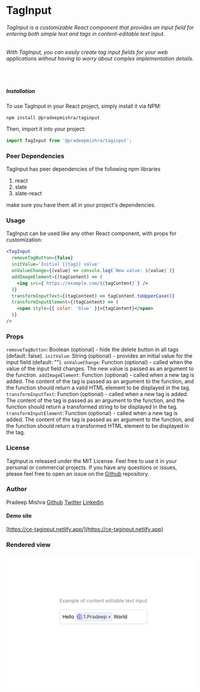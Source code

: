 # TagInput

###### TagInput is a customizable React component that provides an input field for entering both simple text and tags in content-editable text input.

###### With TagInput, you can easily create tag input fields for your web applications without having to worry about complex implementation details.

<br>

##### Installation

To use TagInput in your React project, simply install it via NPM:

```shell
npm install @pradeepmishra/taginput
```

Then, import it into your project:

```jsx
import TagInput from '@pradeepmishra/taginput';
```

### Peer Dependencies

TagInput has peer dependencies of the following npm libraries

1. react
2. slate
3. slate-react

make sure you have them all in your project's dependencies.

### Usage

TagInput can be used like any other React component, with props for customization:

```jsx
<TagInput
  removeTagButton={false}
  initValue='Initial {{tag}} value'
  onValueChange={(value) => console.log(`New value: ${value}`)}
  addImageElement={(tagContent) => (
    <img src={`https://example.com/${tagContent}`} />
  )}
  transformInputText={(tagContent) => tagContent.toUpperCase()}
  transformInputElement={(tagContent) => (
    <span style={{ color: 'blue' }}>{tagContent}</span>
  )}
/>
```

### Props

`removeTagButton`: Boolean (optional) - hide the delete button in all tags (default: false).
`initValue`: String (optional) - provides an initial value for the input field (default: "").
`onValueChange`: Function (optional) - called when the value of the input field changes. The new value is passed as an argument to the function.
`addImageElement`: Function (optional) - called when a new tag is added. The content of the tag is passed as an argument to the function, and the function should return a valid HTML element to be displayed in the tag.
`transformInputText`: Function (optional) - called when a new tag is added. The content of the tag is passed as an argument to the function, and the function should return a transformed string to be displayed in the tag.
`transformInputElement`: Function (optional) - called when a new tag is added. The content of the tag is passed as an argument to the function, and the function should return a transformed HTML element to be displayed in the tag.

### License

TagInput is released under the MIT License.
Feel free to use it in your personal or commercial projects. If you have any questions or issues, please feel free to open an issue on the [Github](https://github.com/pradeep-mishra/taginput) repository.

### Author

Pradeep Mishra
[Github](https://github.com/pradeep-mishra)
[Twitter](https://twitter.com/ipradeepmishra)
[Linkedin](https://www.linkedin.com/in/ipradeepmishra/)

#### Demo site

[https://ce-taginput.netlify.app/](https://ce-taginput.netlify.app)

### Rendered view

![Rendered](/assets/ss.png)
